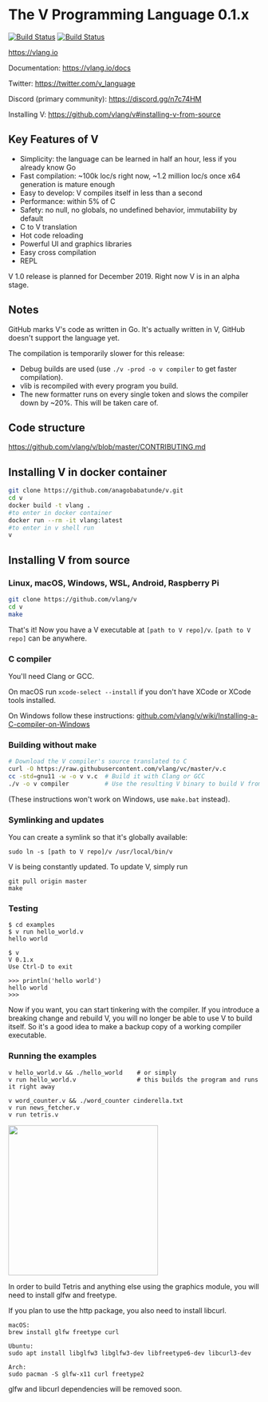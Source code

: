 # The V Programming Language 0.1.x

[![Build Status](https://dev.azure.com/alexander0785/vlang/_apis/build/status/vlang-CI?branchName=master)](https://dev.azure.com/alexander0785/vlang/_build/latest?definitionId=1&branchName=master) [![Build Status](https://travis-ci.org/vlang/v.svg?branch=master)](https://travis-ci.org/vlang/v)

https://vlang.io

Documentation: https://vlang.io/docs

Twitter: https://twitter.com/v_language

Discord (primary community): https://discord.gg/n7c74HM

Installing V: https://github.com/vlang/v#installing-v-from-source


## Key Features of V

- Simplicity: the language can be learned in half an hour, less if you already know Go
- Fast compilation: ~100k loc/s right now, ~1.2 million loc/s once x64 generation is mature enough
- Easy to develop: V compiles itself in less than a second
- Performance: within 5% of C
- Safety: no null, no globals, no undefined behavior, immutability by default
- C to V translation
- Hot code reloading
- Powerful UI and graphics libraries
- Easy cross compilation
- REPL

V 1.0 release is planned for December 2019. Right now V is in an alpha stage. 

## Notes

GitHub marks V's code as written in Go. It's actually written in V, GitHub doesn't support the language yet.

The compilation is temporarily slower for this release:

- Debug builds are used (use `./v -prod -o v compiler` to get faster compilation).
- vlib is recompiled with every program you build.
- The new formatter runs on every single token and slows the compiler down by ~20%. This will be taken care of.


## Code structure

https://github.com/vlang/v/blob/master/CONTRIBUTING.md

## Installing V in docker container

```bash
git clone https://github.com/anagobabatunde/v.git
cd v
docker build -t vlang .
#to enter in docker container
docker run --rm -it vlang:latest
#to enter in v shell run
v
```

## Installing V from source

### Linux, macOS, Windows, WSL, Android, Raspberry Pi


```bash
git clone https://github.com/vlang/v
cd v
make
```

That's it! Now you have a V executable at `[path to V repo]/v`. `[path to V repo]` can be anywhere.


### C compiler

You'll need Clang or GCC.

On macOS run `xcode-select --install` if you don't have XCode or XCode tools installed.

On Windows follow these instructions: [github.com/vlang/v/wiki/Installing-a-C-compiler-on-Windows](https://github.com/vlang/v/wiki/Installing-a-C-compiler-on-Windows)

### Building without make
```bash
# Download the V compiler's source translated to C
curl -O https://raw.githubusercontent.com/vlang/vc/master/v.c
cc -std=gnu11 -w -o v v.c  # Build it with Clang or GCC
./v -o v compiler          # Use the resulting V binary to build V from V source
```
(These instructions won't work on Windows, use `make.bat` instead).

### Symlinking and updates

You can create a symlink so that it's globally available:

```
sudo ln -s [path to V repo]/v /usr/local/bin/v
```

V is being constantly updated. To update V, simply run

```
git pull origin master
make
```




### Testing

```
$ cd examples
$ v run hello_world.v
hello world

$ v
V 0.1.x
Use Ctrl-D to exit

>>> println('hello world')
hello world
>>>
```

Now if you want, you can start tinkering with the compiler. If you introduce a breaking change and rebuild V, you will no longer be able to use V to build itself. So it's a good idea to make a backup copy of a working compiler executable.


### Running the examples

```
v hello_world.v && ./hello_world    # or simply
v run hello_world.v                 # this builds the program and runs it right away

v word_counter.v && ./word_counter cinderella.txt
v run news_fetcher.v
v run tetris.v
```

<img src='https://raw.githubusercontent.com/vlang/v/master/examples/tetris/screenshot.png' width=300>


In order to build Tetris and anything else using the graphics module, you will need to install glfw and freetype.

If you plan to use the http package, you also need to install libcurl.

```
macOS:
brew install glfw freetype curl

Ubuntu:
sudo apt install libglfw3 libglfw3-dev libfreetype6-dev libcurl3-dev

Arch:
sudo pacman -S glfw-x11 curl freetype2
```

glfw and libcurl dependencies will be removed soon.
